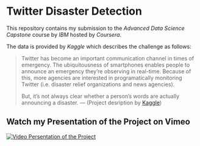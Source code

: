 Twitter Disaster Detection
==========================

This repository contains my submission to the
*Advanced Data Science Capstone* course by *IBM* hosted by *Coursera*.

The data is provided by *Kaggle* which describes the challenge as follows:

> Twitter has become an important communication channel in times of emergency.
> The ubiquitousness of smartphones enables people to announce an emergency
> they’re observing in real-time. Because of this, more agencies are
> interested in programatically monitoring Twitter (i.e. disaster relief
> organizations and news agencies).
>
> But, it’s not always clear whether a person’s words are actually announcing
> a disaster.
> — (Project desription by 
> [Kaggle](https://www.kaggle.com/c/nlp-getting-started/overview))

Watch my Presentation of the Project on Vimeo
---------------------------------------------

[![Video Persentation of the Project](https://i.vimeocdn.com/video/1055657935_960x518.jpg)](https://vimeo.com/509958167)
